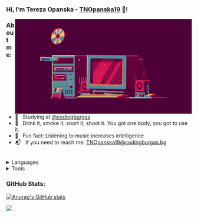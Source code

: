 ### Hi, I'm Tereza Opanska - [TNOpanska19](https://github.com/TNOpanska19/) 👋!

<img align="right" alt="arson.gif" src="Images/arson.gif"/>

### About me:
- 🗼 &nbsp; Studying at [@codingburgas](https://github.com/codingburgas)
- 🎲 &nbsp; Drink it, smoke it, snort it, shoot it. You got one body, you got to use it.
- 🎵 &nbsp; Fun fact: Listening to music increases intelligence
- 📬 &nbsp; If you need to reach me: TNOpanska19@codingburgas.bg

<br>

<details>
  <summary>Languages</summary>

  <p>I will make it I promise :D</p>

</details>

<details>
  <summary>Tools</summary>

  <p>I will make it I promise :D</p>

</details>

### GitHub Stats:

[![Anurag's GitHub stats](https://github-readme-stats.vercel.app/api?username=TNOpanska19&count_private=true&show_icons=true&theme=omni)](https://github.com/anuraghazra/github-readme-stats)

![](https://komarev.com/ghpvc/?username=your-github-username&color=lightgreen)